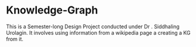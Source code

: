 # Knowledge-Graph
This is a Semester-long Design Project conducted under Dr . Siddhaling Urolagin. It involves using information from a wikipedia page a creating a KG from it.
